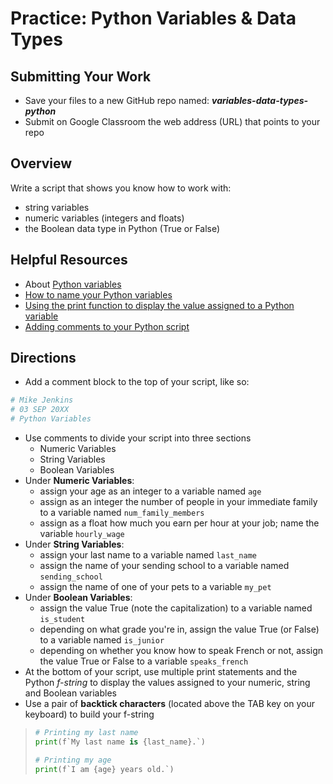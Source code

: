 ﻿# Practice: Python Variables & Data Types 

## Submitting Your Work
 - Save your files to a new GitHub repo named: ***variables-data-types-python***
 - Submit on Google Classroom the web address (URL) that points to your repo 

## Overview

Write a script that shows you know how to work with:
 - string variables
 - numeric variables (integers and floats)
 - the Boolean data type in Python (True or False)

## Helpful Resources

 - About [Python variables](https://www.w3schools.com/python/python_variables.asp)
 - [How to name your Python variables](https://www.w3schools.com/python/python_variables_names.asp)
 - [Using the print function to display the value assigned to a Python variable](https://www.w3schools.com/python/python_variables_output.asp)
 - [Adding comments to your Python script](https://www.w3schools.com/python/python_comments.asp)
 
## Directions

 - Add a comment block to the top of your script, like so:
 ```python
# Mike Jenkins
# 03 SEP 20XX
# Python Variables
```
- Use comments to divide your script into three sections
   - Numeric Variables
   - String Variables
   - Boolean Variables
- Under **Numeric Variables**:
  -  assign your age as an integer to a variable named `age`
  -  assign as an integer the number of people in your immediate family to a variable named `num_family_members`
  -  assign as a float how much you earn per hour at your job; name the variable `hourly_wage`
- Under **String Variables**:
  -  assign your last name to a variable named `last_name`
  -  assign the name of your sending school to a variable named `sending_school`
  -  assign the name of one of your pets to a variable `my_pet`
- Under **Boolean Variables**:
  -  assign the value True (note the capitalization) to a variable named `is_student`
  -  depending on what grade you're in, assign the value True (or False) to a variable named `is_junior`
  -  depending on whether you know how to speak French or not, assign the value True or False to a variable `speaks_french`
-  At the bottom of your script, use multiple print statements and the Python *f-string* to display the values assigned to your numeric, string and Boolean variables
-  Use a pair of **backtick characters** (located above the TAB key on your keyboard) to build your f-string

> ```python
> # Printing my last name
> print(f`My last name is {last_name}.`)
>
> # Printing my age
> print(f`I am {age} years old.`)


